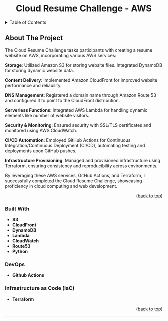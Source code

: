 
<a name="readme-top"></a>

<div align="center">

<h1 align="center"><a>Cloud Resume Challenge - AWS</a></h1>

</div>


<!-- TABLE OF CONTENTS -->
<details>
  <summary>Table of Contents</summary>
  <ol>
    <li>
      <a href="#about-the-project">About The Project</a> 
    </li>
    <li><a href="#built-with">Built With</a></li>
  </ol>
</details>



<!-- ABOUT THE PROJECT -->
## About The Project

The Cloud Resume Challenge tasks participants with creating a resume website on AWS, incorporating various AWS services:

**Storage**: Utilized Amazon S3 for storing website files. Integrated DynamoDB for storing dynamic website data.

**Content Delivery**: Implemented Amazon CloudFront for improved website performance and reliability.

**DNS Management**: Registered a domain name through Amazon Route 53 and configured it to point to the CloudFront distribution.

**Serverless Functions**: Integrated AWS Lambda for handling dynamic elements like number of website visitors.

**Security & Monitoring**: Ensured security with SSL/TLS certificates and monitored using AWS CloudWatch.

**CI/CD Automation**: Employed GitHub Actions for Continuous Integration/Continuous Deployment (CI/CD), automating testing and deployments upon GitHub pushes.

**Infrastructure Provisioning**: Managed and provisioned infrastructure using Terraform, ensuring consistency and reproducibility across environments.

By leveraging these AWS services, GitHub Actions, and Terraform, I successfully completed the Cloud Resume Challenge, showcasing proficiency in cloud computing and web development.


<p align="right">(<a href="#readme-top">back to top</a>)</p>


### Built With
* **S3**
* **CloudFront**
* **DynamoDB**
* **Lambda**
* **CloudWatch**
* **Route53**
* **Python**

### DevOps
* **Github Actions**

### Infrastructure as Code (IaC)
* **Terraform**


<p align="right">(<a href="#readme-top">back to top</a>)</p>

---